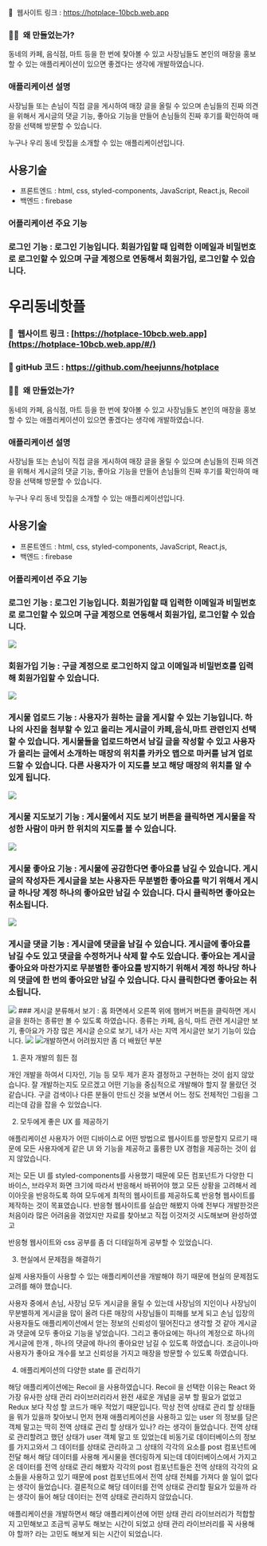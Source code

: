 🔗  웹사이트 링크 : https://hotplace-10bcb.web.app

### 💁‍♂️  왜 만들었는가?

동네의 카페, 음식점, 마트 등을 한 번에 찾아볼 수 있고 사장님들도 본인의 매장을 홍보할 수 있는 애플리케이션이 있으면 좋겠다는 생각에 개발하였습니다.

### 애플리케이션 설명

사장님들 또는 손님이 직접 글을 게시하여 매장 글을 올릴 수 있으며 손님들의 진짜 의견을 위해서 게시글의 댓글 기능, 좋아요 기능을 만들어 손님들의 진짜 후기를 확인하여 매장을 선택해 방문할 수 있습니다.

누구나 우리 동네 맛집을 소개할 수 있는 애플리케이션입니다.

## 사용기술

- 프론트엔드 : html, css, styled-components, JavaScript, React.js, Recoil
- 백엔드 : firebase

### 어플리케이션 주요 기능

### 로그인 기능 : 로그인 기능입니다. 회원가입할 때 입력한 이메일과 비밀번호로 로그인할 수 있으며 구글 계정으로 연동해서 회원가입, 로그인할 수 있습니다.

# 우리동네핫플

### 🔗  웹사이트 링크 : [https://hotplace-10bcb.web.app](https://hotplace-10bcb.web.app/#/)

### 🔗 gitHub 코드 : https://github.com/heejunns/hotplace

### 💁‍♂️  왜 만들었는가?

동네의 카페, 음식점, 마트 등을 한 번에 찾아볼 수 있고 사장님들도 본인의 매장을 홍보할 수 있는 애플리케이션이 있으면 좋겠다는 생각에 개발하였습니다.

### 애플리케이션 설명

사장님들 또는 손님이 직접 글을 게시하여 매장 글을 올릴 수 있으며 손님들의 진짜 의견을 위해서 게시글의 댓글 기능, 좋아요 기능을 만들어 손님들의 진짜 후기를 확인하여 매장을 선택해 방문할 수 있습니다.

누구나 우리 동네 맛집을 소개할 수 있는 애플리케이션입니다.

## 사용기술

- 프론트엔드 : html, css, styled-components, JavaScript, React.js,
- 백엔드 : firebase

### 어플리케이션 주요 기능

### 로그인 기능 : 로그인 기능입니다. 회원가입할 때 입력한 이메일과 비밀번호로 로그인할 수 있으며 구글 계정으로 연동해서 회원가입, 로그인할 수 있습니다.

<img src = "./images/loginPhoto.png">

### 회원가입 기능 : 구글 계정으로 로그인하지 않고 이메일과 비밀번호를 입력해 회원가입할 수 있습니다.

<img src = "./images/signUp.png">

### 게시물 업로드 기능 : 사용자가 원하는 글을 게시할 수 있는 기능입니다. 하나의 사진을 첨부할 수 있고 올리는 게시글이 카페,음식,마트 관련인지 선택할 수 있습니다. 게시물들을 업로드하면서 남길 글을 작성할 수 있고 사용자가 올리는 글에서 소개하는 매장의 위치를 카카오 맵으로 마커를 남겨 업로드할 수 있습니다. 다른 사용자가 이 지도를 보고 해당 매장의 위치를 알 수 있게 됩니다.

<img src = "./images/fileUpload.png">

### 게시물 지도보기 기능 : 게시물에서 지도 보기 버튼을 클릭하면 게시물을 작성한 사람이 마커 한 위치의 지도를 볼 수 있습니다.

<img src = "./images/map.png">

### 게시물 좋아요 기능 : 게시물에 공감한다면 좋아요를 남길 수 있습니다. 게시글의 작성자든 게시글을 보는 사용자든 무분별한 좋아요를 막기 위해서 게시글 하나당 계정 하나의 좋아요만 남길 수 있습니다. 다시 클릭하면 좋아요는 취소됩니다.

<img src = "./images/like.png">

### 게시글 댓글 기능 : 게시글에 댓글을 남길 수 있습니다. 게시글에 좋아요를 남길 수도 있고 댓글을 수정하거나 삭제 할 수도 있습니다. 좋아요는 게시글 좋아요와 마찬가지로 무분별한 좋아요를 방지하기 위해서 계정 하나당 하나의 댓글에 한 번의 좋아요만 남길 수 있습니다. 다시 클릭한다면 좋아요는 취소됩니다.

<img src = "./images/comment.png">
### 게시글 분류해서 보기 : 홈 화면에서 오른쪽 위에 햄버거 버튼을 클릭하면 게시글을 원하는 종류만 볼 수 있도록 하였습니다. 종류는 카페, 음식, 마트 관련 게시글만 보기, 좋아요가 가장 많은 게시글 순으로 보기, 내가 사는 지역 게시글만 보기 기능이 있습니다.

<img src = "./images/hamburgerButton.png">
<img src = "./images/modeChange.png>

### 개발하면서 어려웠지만 좀 더 배웠던 부분

1. 혼자 개발의 힘든 점

개인 개발을 하여서 디자인, 기능 등 모두 제가 혼자 결정하고 구현하는 것이 쉽지 않았습니다. 잘 개발하는지도 모르겠고 어떤 기능을 중심적으로 개발해야 할지 잘 몰랐던 것 같습니다. 구글 검색이나 다른 분들이 만드신 것을 보면서 어느 정도 전체적인 그림을 그리는데 감을 잡을 수 있었습니다.

2. 모두에게 좋은 UX 를 제공하기

애플리케이션 사용자가 어떤 디바이스로 어떤 방법으로 웹사이트를 방문할지 모르기 때문에 모든 사용자에게 같은 UI 와 기능을 제공하고 훌륭한 UX 경험을 제공하는 것이 쉽지 않았습니다.

저는 모든 UI 를 styled-components를 사용했기 때문에 모든 컴포넌트가 다양한 디바이스, 브라우저 화면 크기에 따라서 반응해서 바뀌어야 했고 모든 상황을 고려해서 레이아웃을 반응하도록 하여 모두에게 최적의 웹사이트를 제공하도록 반응형 웹사이트를 제작하는 것이 목표였습니다. 반응형 웹사이트를 실습만 해봤지 아예 전부다 개발한것은 처음이라 많은 어려움을 겪었지만 자료를 찾아보고 직접 이것저것 시도해보며 완성하였고

반응형 웹사이트와 css 공부를 좀 더 디테일하게 공부할 수 있었습니다.

3. 현실에서 문제점을 해결하기

실제 사용자들이 사용할 수 있는 애플리케이션을 개발해야 하기 때문에 현실의 문제점도 고려를 해야 했습니다.

사용자 중에서 손님, 사장님 모두 게시글을 올릴 수 있는데 사장님의 지인이나 사장님이 무분별하게 게시글을 많이 올려 다른 매장의 사장님들이 피해를 보게 되고 손님 입장의 사용자들도 애플리케이션에서 얻는 정보의 신뢰성이 떨어진다고 생각할 것 같아 게시글과 댓글에 모두 좋아요 기능을 넣었습니다. 그리고 좋아요에는 하나의 계정으로 하나의 게시글에 한개 , 하나의 댓글에 하나의 좋아요만 남길 수 있도록 하였습니다. 조금이나마 사용자가 좋아요 개수를 보고 신뢰성을 가지고 매장을 방문할 수 있도록 하였습니다.

4. 애플리케이션의 다양한 state 를 관리하기

해당 애플리케이션에는 Recoil 을 사용하였습니다. Recoil 을 선택한 이유는 React 와 가장 유사한 상태 관리 라이브러리라서 완전 새로운 개념을 공부 할 필요가 없었고 Redux 보다 작성 할 코드가 매우 적었기 때문입니다.
막상 전역 상태로 관리 할 상태들을 뭐가 있을까 찾아보니 먼저 현재 애플리케이션을 사용하고 있는 user 의 정보를 담은 객체 말고는 딱히 전역 상태로 관리 할 상태가 있나? 라는 생각이 들었습니다.
전역 상태로 관리할려고 했던 상태가 user 객체 말고 또 있었는데 비동기로 데이터베이스의 정보를 가지고와서 그 데이터를 상태로 관리하고 그 상태의 각각의 요소를 post 컴포넌트에 전달 해서 해당 데이터를 사용해 게시물을 렌더링하게 되는데 데이터베이스에서 가지고 온 데이터를 전역 상태로 관리 해봤자 각각의 post 컴포넌트들은 전역 상태의 각각의 요소들을 사용하고 있기 때문에 post 컴포넌트에서 전역 상태 전체를 가져다 쓸 일이 없다는 생각이 들었습니다. 결론적으로 해당 데이터를 전역 상태로 관리할 필요가 있을까 라는 생각이 들어 해당 데이터는 전역 상태로 관리하지 않았습니다.

애플리케이션을 개발하면서 해당 애플리케이션에 어떤 상태 관리 라이브러리가 적합할지 고민해보고 조금씩 공부도 해보는 시간이 되었고 상태 관리 라이브러리를 꼭 사용해야 할까? 라는 고민도 해보게 되는 시간이 되었습니다.
